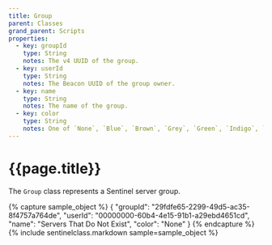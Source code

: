 ```yaml
---
title: Group
parent: Classes
grand_parent: Scripts
properties:
  - key: groupId
    type: String
    notes: The v4 UUID of the group.
  - key: userId
    type: String
    notes: The Beacon UUID of the group owner.
  - key: name
    type: String
    notes: The name of the group.
  - key: color
    type: String
    notes: One of `None`, `Blue`, `Brown`, `Grey`, `Green`, `Indigo`, `Orange`, `Pink`, `Purple`, `Red`, `Teal`, or `Yellow`.
---
```

# {{page.title}}

The `Group` class represents a Sentinel server group.

{% capture sample_object %}
{
	"groupId": "29fdfe65-2299-49d5-ac35-8f4757a764de",
	"userId": "00000000-60b4-4e15-91b1-a29ebd4651cd",
	"name": "Servers That Do Not Exist",
	"color": "None"
}
{% endcapture %}
{% include sentinelclass.markdown sample=sample_object %}
